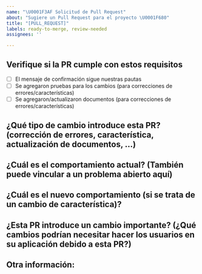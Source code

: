 ```yaml
---
name: "\U0001F3AF Solicitud de Pull Request"
about: "Sugiere un Pull Request para el proyecto \U0001F680"
title: "[PULL_REQUEST]"
labels: ready-to-merge, review-needed
assignees: ''

---
```


## Verifique si la PR cumple con estos requisitos
- [ ] El mensaje de confirmación sigue nuestras pautas
- [ ] Se agregaron pruebas para los cambios (para correcciones de errores/características)
- [ ] Se agregaron/actualizaron documentos (para correcciones de errores/características)
## ¿Qué tipo de cambio introduce esta PR? (corrección de errores, característica, actualización de documentos, ...)

## ¿Cuál es el comportamiento actual? (También puede vincular a un problema abierto aquí)

## ¿Cuál es el nuevo comportamiento (si se trata de un cambio de característica)?

## ¿Esta PR introduce un cambio importante? (¿Qué cambios podrían necesitar hacer los usuarios en su aplicación debido a esta PR?)

## Otra información:
